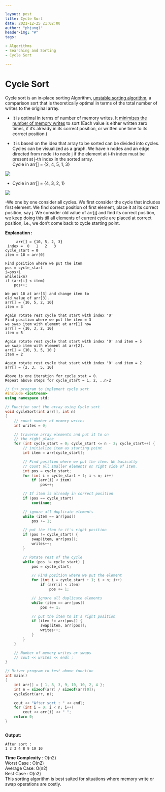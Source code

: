 ```yaml
---

layout: post
title: Cycle Sort
date: 2021-12-25 21:02:00
author: "phjung1"
header-img: "#"
tags:

- Algorithms
- Searching and Sorting
- Cycle Sort

---
```


# Cycle Sort

Cycle sort is an in-place sorting Algorithm, [unstable sorting algorithm](https://en.wikipedia.org/wiki/Sorting_algorithm#Stability), a comparison sort that is theoretically optimal in terms of the total number of writes to the original array.



- It is optimal in terms of number of memory writes. It [minimizes the number of memory writes](https://www.geeksforgeeks.org/which-sorting-algorithm-makes-minimum-number-of-writes/) to sort (Each value is either written zero times, if it’s already in its correct position, or written one time to its correct position.)

- It is based on the idea that array to be sorted can be divided into cycles. Cycles can be visualized as a graph. We have n nodes and an edge directed from node i to node j if the element at i-th index must be present at j-th index in the sorted array.   
  Cycle in arr[] = {2, 4, 5, 1, 3}



![](https://media.geeksforgeeks.org/wp-content/cdn-uploads/cycle-sort.png)



- Cycle in arr[] = {4, 3, 2, 1}

![](https://media.geeksforgeeks.org/wp-content/cdn-uploads/cyclc-sort2.png)



-We one by one consider all cycles. We first consider the cycle that includes first element. We find correct position of first element, place it at its correct position, say j. We consider old value of arr[j] and find its correct position, we keep doing this till all elements of current cycle are placed at correct position, i.e., we don’t come back to cycle starting point.



**Explanation :**

         arr[] = {10, 5, 2, 3}
     index =  0   1   2   3
    cycle_start = 0 
    item = 10 = arr[0]
    
    Find position where we put the item  
    pos = cycle_start
    i=pos+1
    while(i<n)
    if (arr[i] < item)  
        pos++;
    
    We put 10 at arr[3] and change item to 
    old value of arr[3].
    arr[] = {10, 5, 2, 10} 
    item = 3 
    
    Again rotate rest cycle that start with index '0' 
    Find position where we put the item = 3 
    we swap item with element at arr[1] now 
    arr[] = {10, 3, 2, 10} 
    item = 5
    
    Again rotate rest cycle that start with index '0' and item = 5 
    we swap item with element at arr[2].
    arr[] = {10, 3, 5, 10 } 
    item = 2
    
    Again rotate rest cycle that start with index '0' and item = 2
    arr[] = {2, 3,  5, 10}  
    
    Above is one iteration for cycle_stat = 0.
    Repeat above steps for cycle_start = 1, 2, ..n-2



```cpp
// C++ program to implement cycle sort
#include <iostream>
using namespace std;

// Function sort the array using Cycle sort
void cycleSort(int arr[], int n)
{
	// count number of memory writes
	int writes = 0;

	// traverse array elements and put it to on
	// the right place
	for (int cycle_start = 0; cycle_start <= n - 2; cycle_start++) {
		// initialize item as starting point
		int item = arr[cycle_start];

		// Find position where we put the item. We basically
		// count all smaller elements on right side of item.
		int pos = cycle_start;
		for (int i = cycle_start + 1; i < n; i++)
			if (arr[i] < item)
				pos++;

		// If item is already in correct position
		if (pos == cycle_start)
			continue;

		// ignore all duplicate elements
		while (item == arr[pos])
			pos += 1;

		// put the item to it's right position
		if (pos != cycle_start) {
			swap(item, arr[pos]);
			writes++;
		}

		// Rotate rest of the cycle
		while (pos != cycle_start) {
			pos = cycle_start;

			// Find position where we put the element
			for (int i = cycle_start + 1; i < n; i++)
				if (arr[i] < item)
					pos += 1;

			// ignore all duplicate elements
			while (item == arr[pos])
				pos += 1;

			// put the item to it's right position
			if (item != arr[pos]) {
				swap(item, arr[pos]);
				writes++;
			}
		}
	}

	// Number of memory writes or swaps
	// cout << writes << endl ;
}

// Driver program to test above function
int main()
{
	int arr[] = { 1, 8, 3, 9, 10, 10, 2, 4 };
	int n = sizeof(arr) / sizeof(arr[0]);
	cycleSort(arr, n);

	cout << "After sort : " << endl;
	for (int i = 0; i < n; i++)
		cout << arr[i] << " ";
	return 0;
}



```



**Output:**

    After sort : 
    1 2 3 4 8 9 10 10 



**Time Complexity** : O(n2)   
Worst Case : O(n2)   
Average Case: O(n2)   
Best Case : O(n2)  
This sorting algorithm is best suited for situations where memory write or swap operations are costly. 

 
